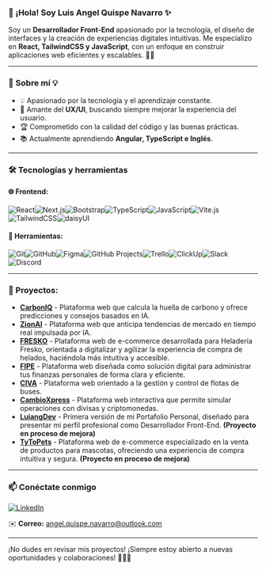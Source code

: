 ### 👋 ¡Hola! Soy Luis Angel Quispe Navarro ✨

Soy un **Desarrollador Front-End** apasionado por la tecnología, el diseño de interfaces y la creación de experiencias digitales intuitivas. Me especializo en **React, TailwindCSS y JavaScript**, con un enfoque en construir aplicaciones web eficientes y escalables.    🚀✨

---

### 🚀 Sobre mí 💡
- 💡 Apasionado por la tecnología y el aprendizaje constante.
- 🎨 Amante del **UX/UI**, buscando siempre mejorar la experiencia del usuario.
- 🏆 Comprometido con la calidad del código y las buenas prácticas.
- 📚 Actualmente aprendiendo **Angular, TypeScript e Inglés**.

---

### 🛠️ Tecnologías y herramientas

#### 🌐 Frontend:
![React](https://img.shields.io/badge/React-20232A?style=for-the-badge&logo=react&logoColor=61DAFB)![Next.js](https://img.shields.io/badge/Next.js-000000?style=for-the-badge&logo=nextdotjs&logoColor=white)![Bootstrap](https://img.shields.io/badge/Bootstrap-7952B3?style=for-the-badge&logo=bootstrap&logoColor=white)![TypeScript](https://img.shields.io/badge/TypeScript-007ACC?style=for-the-badge&logo=typescript&logoColor=white)![JavaScript](https://img.shields.io/badge/JavaScript-F7DF1E?style=for-the-badge&logo=javascript&logoColor=black)![Vite.js](https://img.shields.io/badge/Vite.js-646CFF?style=for-the-badge&logo=vite&logoColor=white)![TailwindCSS](https://img.shields.io/badge/TailwindCSS-38B2AC?style=for-the-badge&logo=tailwind-css&logoColor=white)![daisyUI](https://img.shields.io/badge/daisyUI-5A67D8?style=for-the-badge&logo=tailwind-css&logoColor=white) 

#### 🔧 Herramientas:
![Git](https://img.shields.io/badge/Git-F05032?style=for-the-badge&logo=git&logoColor=white)![GitHub](https://img.shields.io/badge/GitHub-181717?style=for-the-badge&logo=github&logoColor=white)![Figma](https://img.shields.io/badge/Figma-F24E1E?style=for-the-badge&logo=figma&logoColor=white)![GitHub Projects](https://img.shields.io/badge/GitHub%20Projects-000000?style=for-the-badge&logo=github&logoColor=white)![Trello](https://img.shields.io/badge/Trello-0079BF?style=for-the-badge&logo=trello&logoColor=white)![ClickUp](https://img.shields.io/badge/ClickUp-7B68EE?style=for-the-badge&logo=clickup&logoColor=white)![Slack](https://img.shields.io/badge/Slack-4A154B?style=for-the-badge&logo=slack&logoColor=white)![Discord](https://img.shields.io/badge/Discord-5865F2?style=for-the-badge&logo=discord&logoColor=white)

---

### 📌 Proyectos:
- **[CarbonIQ](https://github.com/M41k80/calculadora-de-carbono)** - Plataforma web que calcula la huella de carbono y ofrece predicciones y consejos basados en IA.
- **[ZionAI](https://github.com/M41k80/app-prediccion-tendencias)** - Plataforma web que anticipa tendencias de mercado en tiempo real impulsada por IA.
- **[FRESKO](https://github.com/No-Country-simulation/s21-13-n-webapp)** - Plataforma web de e-commerce desarrollada para Heladería Fresko, orientada a digitalizar y agilizar la experiencia de compra de helados, haciéndola más intuitiva y accesible.
- **[FIPE](https://github.com/No-Country-simulation/c23-68-webapp)** - Plataforma web diseñada como solución digital para administrar tus finanzas personales de forma clara y eficiente.
- **[CIVA](https://github.com/LuiangDev/buses-api-frontend)** - Plataforma web orientado a la gestión y control de flotas de buses.
- **[CambioXpress](https://github.com/LuiangDev/EntregasJS/tree/main/ProyectoFinal-LuisQuispe)** - Plataforma web interactiva que permite simular operaciones con divisas y criptomonedas.
- **[LuiangDev](https://github.com/LuiangDev/EntregaDesarrolloWeb)** - Primera versión de mi Portafolio Personal, diseñado para presentar mi perfil profesional como Desarrollador Front-End. **(Proyecto en proceso de mejora)**
- **[TyToPets](https://github.com/LuiangDev/ProyectoFinal-LuisQuispe)** - Plataforma web de e-commerce especializado en la venta de productos para mascotas, ofreciendo una experiencia de compra intuitiva y segura. **(Proyecto en proceso de mejora)**

---

### 📫 Conéctate conmigo
[![LinkedIn](https://img.shields.io/badge/LinkedIn-0077B5?style=for-the-badge&logo=linkedin&logoColor=white)](https://www.linkedin.com/in/luis-angel-quispe)

✉️ **Correo:** angel.quispe.navarro@outlook.com

---

¡No dudes en revisar mis proyectos! ¡Siempre estoy abierto a nuevas oportunidades y colaboraciones! 🚀✨💡
